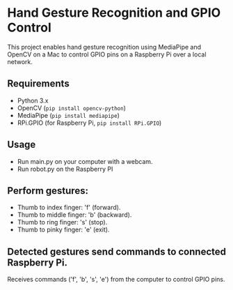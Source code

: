 # Hand Gesture Recognition and GPIO Control

This project enables hand gesture recognition using MediaPipe and OpenCV on a Mac to control GPIO pins on a Raspberry Pi over a local network.

## Requirements

- Python 3.x
- OpenCV (`pip install opencv-python`)
- MediaPipe (`pip install mediapipe`)
- RPi.GPIO (for Raspberry Pi, `pip install RPi.GPIO`)

## Usage
- Run main.py on your computer with a webcam.
- Run robot.py on the Raspberry PI
## Perform gestures:
- Thumb to index finger: 'f' (forward).
- Thumb to middle finger: 'b' (backward).
- Thumb to ring finger: 's' (stop).
- Thumb to pinky finger: 'e' (exit).
## Detected gestures send commands to connected Raspberry Pi.
Receives commands ('f', 'b', 's', 'e') from the computer to control GPIO pins.
